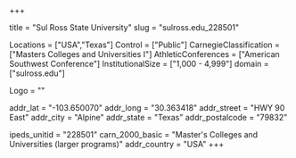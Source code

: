 
+++

title = "Sul Ross State University"
slug = "sulross.edu_228501"

Locations = ["USA","Texas"]
Control = ["Public"]
CarnegieClassification = ["Masters Colleges and Universities I"]
AthleticConferences = ["American Southwest Conference"]
InstitutionalSize = ["1,000 - 4,999"]
domain = ["sulross.edu"]

Logo = ""

addr_lat = "-103.650070"
addr_long = "30.363418"
addr_street = "HWY 90 East"
addr_city = "Alpine"
addr_state = "Texas"
addr_postalcode = "79832"

ipeds_unitid = "228501"
carn_2000_basic = "Master's Colleges and Universities (larger programs)"
addr_country = "USA"
+++
    
